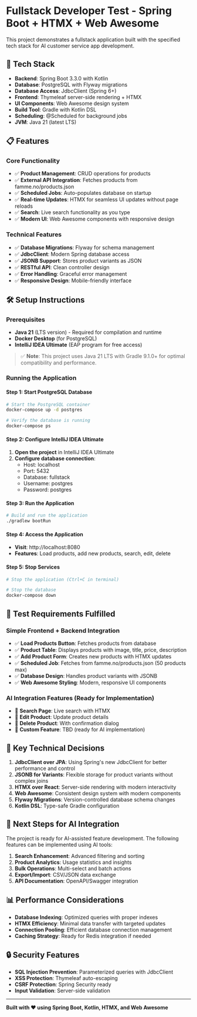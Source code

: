 # Fullstack Developer Test - Spring Boot + HTMX + Web Awesome

This project demonstrates a fullstack application built with the specified tech stack for AI customer service app development.

## 🚀 Tech Stack

- **Backend**: Spring Boot 3.3.0 with Kotlin
- **Database**: PostgreSQL with Flyway migrations
- **Database Access**: JdbcClient (Spring 6+)
- **Frontend**: Thymeleaf server-side rendering + HTMX
- **UI Components**: Web Awesome design system
- **Build Tool**: Gradle with Kotlin DSL
- **Scheduling**: @Scheduled for background jobs
- **JVM**: Java 21 (latest LTS)

## 📋 Features

### Core Functionality
- ✅ **Product Management**: CRUD operations for products
- ✅ **External API Integration**: Fetches products from famme.no/products.json
- ✅ **Scheduled Jobs**: Auto-populates database on startup
- ✅ **Real-time Updates**: HTMX for seamless UI updates without page reloads
- ✅ **Search**: Live search functionality as you type
- ✅ **Modern UI**: Web Awesome components with responsive design

### Technical Features
- ✅ **Database Migrations**: Flyway for schema management
- ✅ **JdbcClient**: Modern Spring database access
- ✅ **JSONB Support**: Stores product variants as JSON
- ✅ **RESTful API**: Clean controller design
- ✅ **Error Handling**: Graceful error management
- ✅ **Responsive Design**: Mobile-friendly interface

## 🛠️ Setup Instructions

### Prerequisites
- **Java 21** (LTS version) - Required for compilation and runtime
- **Docker Desktop** (for PostgreSQL)
- **IntelliJ IDEA Ultimate** (EAP program for free access)

> ✅ **Note**: This project uses Java 21 LTS with Gradle 9.1.0+ for optimal compatibility and performance.

### Running the Application

#### Step 1: Start PostgreSQL Database
```bash
# Start the PostgreSQL container
docker-compose up -d postgres

# Verify the database is running
docker-compose ps
```

#### Step 2: Configure IntelliJ IDEA Ultimate
1. **Open the project** in IntelliJ IDEA Ultimate
2. **Configure database connection**:
   - Host: localhost
   - Port: 5432
   - Database: fullstack
   - Username: postgres
   - Password: postgres

#### Step 3: Run the Application
```bash
# Build and run the application
./gradlew bootRun
```

#### Step 4: Access the Application
- **Visit**: http://localhost:8080
- **Features**: Load products, add new products, search, edit, delete

#### Step 5: Stop Services
```bash
# Stop the application (Ctrl+C in terminal)

# Stop the database
docker-compose down
```

## 🎯 Test Requirements Fulfilled

### Simple Frontend + Backend Integration
- ✅ **Load Products Button**: Fetches products from database
- ✅ **Product Table**: Displays products with image, title, price, description
- ✅ **Add Product Form**: Creates new products with HTMX updates
- ✅ **Scheduled Job**: Fetches from famme.no/products.json (50 products max)
- ✅ **Database Design**: Handles product variants with JSONB
- ✅ **Web Awesome Styling**: Modern, responsive UI components

### AI Integration Features (Ready for Implementation)
- 🔄 **Search Page**: Live search with HTMX
- 🔄 **Edit Product**: Update product details
- 🔄 **Delete Product**: With confirmation dialog
- 🔄 **Custom Feature**: TBD (ready for AI implementation)

## 🌟 Key Technical Decisions

1. **JdbcClient over JPA**: Using Spring's new JdbcClient for better performance and control
2. **JSONB for Variants**: Flexible storage for product variants without complex joins
3. **HTMX over React**: Server-side rendering with modern interactivity
4. **Web Awesome**: Consistent design system with modern components
5. **Flyway Migrations**: Version-controlled database schema changes
6. **Kotlin DSL**: Type-safe Gradle configuration

## 🚀 Next Steps for AI Integration

The project is ready for AI-assisted feature development. The following features can be implemented using AI tools:

1. **Search Enhancement**: Advanced filtering and sorting
2. **Product Analytics**: Usage statistics and insights
3. **Bulk Operations**: Multi-select and batch actions
4. **Export/Import**: CSV/JSON data exchange
5. **API Documentation**: OpenAPI/Swagger integration

## 📊 Performance Considerations

- **Database Indexing**: Optimized queries with proper indexes
- **HTMX Efficiency**: Minimal data transfer with targeted updates
- **Connection Pooling**: Efficient database connection management
- **Caching Strategy**: Ready for Redis integration if needed

## 🔒 Security Features

- **SQL Injection Prevention**: Parameterized queries with JdbcClient
- **XSS Protection**: Thymeleaf auto-escaping
- **CSRF Protection**: Spring Security ready
- **Input Validation**: Server-side validation

---

**Built with ❤️ using Spring Boot, Kotlin, HTMX, and Web Awesome**
